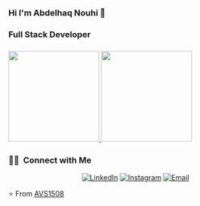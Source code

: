### Hi I'm Abdelhaq Nouhi 👋

<!--
**AbdelhaqNouhi/AbdelhaqNouhi** is a ✨ _special_ ✨ repository because its `README.md` (this file) appears on your GitHub profile.

Here are some ideas to get you started:

- 🔭 I’m currently working on ...
- 🌱 I’m currently learning ...
- 👯 I’m looking to collaborate on ...
- 🤔 I’m looking for help with ...
- 💬 Ask me about ...
- 📫 How to reach me: ...
- 😄 Pronouns: ...
- ⚡ Fun fact: ...
-->

<h3> Full Stack Developer <h3> 


<a href="https://github.com/AVS1508">
  <img height="180em" src="https://github-readme-stats.vercel.app/api?username=AbdelhaqNouhi&show_icons=true" />
  <img height="180em" src="https://github-readme-stats.vercel.app/api/top-langs/?username=AbdelhaqNouhi&layout=compact" />
</a>

<h3> 🤝🏻 &nbsp;Connect with Me </h3>

<p align="center">
<a href="https://www.linkedin.com/in/abdelhaq-nouhi-ba3545233/"><img alt="LinkedIn" src="https://img.shields.io/badge/LinkedIn-Aditya%20Vikram%20Singh-blue?style=flat-square&logo=linkedin"></a>
<a href="https://www.instagram.com/abdelhaq_nouhi/"><img alt="Instagram" src="https://img.shields.io/badge/Instagram-adityavs__-blue?style=flat-square&logo=instagram"></a>
<a href="Abdel"><img alt="Email" src="https://img.shields.io/badge/Email-avsingh@umass.edu-blue?style=flat-square&logo=gmail"></a>
</p>

⭐️ From [AVS1508](https://github.com/AVS1508)
